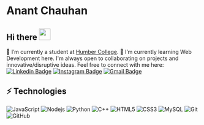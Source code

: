# Anant Chauhan 
## Hi there <img src="https://raw.githubusercontent.com/aemmadi/aemmadi/master/wave.gif" width="30">
🔭 I’m currently a student at [Humber College](https://humber.ca/). 🌱 I’m currently learning Web Development here. I'm always open to collaborating on projects and innovative/disruptive ideas. Feel free to connect with me here:
[![Linkedin Badge](https://img.shields.io/badge/-AnantChauhan-blue?style=flat-square&logo=Linkedin&logoColor=white&link=https://www.linkedin.com/in/anant-chauhan-13a98124b/)](https://www.linkedin.com/in/anant-chauhan-13a98124b/)
[![Instagram Badge](https://img.shields.io/badge/-anant__chauhan-purple?style=flat-square&logo=instagram&logoColor=white&link=https://www.instagram.com/_anant__chauhan_/)](https://www.instagram.com/_anant__chauhan_/)
[![Gmail Badge](https://img.shields.io/badge/-anantchauhan003@gmail.com-c14438?style=flat-square&logo=Gmail&logoColor=white&link=mailto:anantchauhan003@gmail.com)](mailto:anantchauhan003@gmail.com)
 
## ⚡ Technologies
![JavaScript](https://img.shields.io/badge/-JavaScript-black?style=flat-square&logo=javascript)
![Nodejs](https://img.shields.io/badge/-Nodejs-black?style=flat-square&logo=Node.js)
![Python](https://img.shields.io/badge/-Python-black?style=flat-square&logo=Python)
![C++](https://img.shields.io/badge/-C++-00599C?style=flat-square&logo=c)
![HTML5](https://img.shields.io/badge/-HTML5-E34F26?style=flat-square&logo=html5&logoColor=white)
![CSS3](https://img.shields.io/badge/-CSS3-1572B6?style=flat-square&logo=css3)
![MySQL](https://img.shields.io/badge/-MySQL-black?style=flat-square&logo=mysql)
![Git](https://img.shields.io/badge/-Git-black?style=flat-square&logo=git)
![GitHub](https://img.shields.io/badge/-GitHub-181717?style=flat-square&logo=github)
